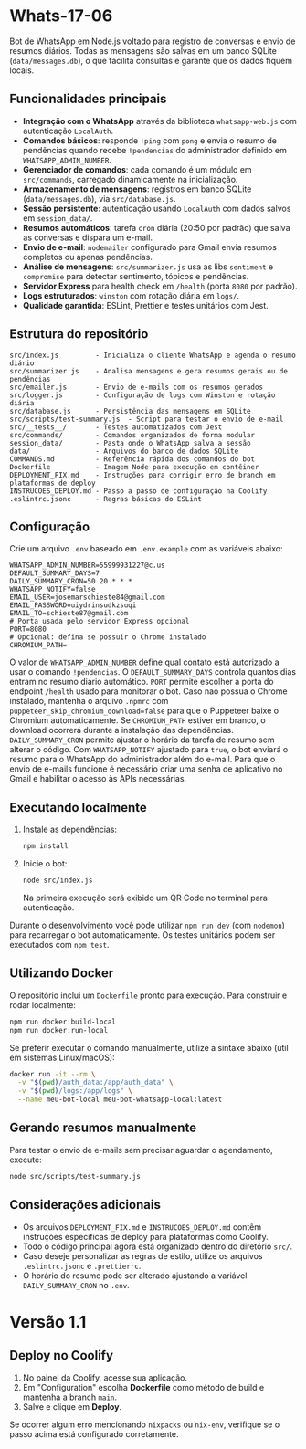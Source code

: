 # Whats-17-06

Bot de WhatsApp em Node.js voltado para registro de conversas e envio de resumos diários. Todas as mensagens são salvas em um banco SQLite (`data/messages.db`), o que facilita consultas e garante que os dados fiquem locais.

## Funcionalidades principais

- **Integração com o WhatsApp** através da biblioteca `whatsapp-web.js` com autenticação `LocalAuth`.
- **Comandos básicos**: responde `!ping` com `pong` e envia o resumo de pendências quando recebe `!pendencias` do administrador definido em `WHATSAPP_ADMIN_NUMBER`.
- **Gerenciador de comandos**: cada comando é um módulo em `src/commands`, carregado dinamicamente na inicialização.
- **Armazenamento de mensagens**: registros em banco SQLite (`data/messages.db`), via `src/database.js`.
- **Sessão persistente**: autenticação usando `LocalAuth` com dados salvos em `session_data/`.
- **Resumos automáticos**: tarefa `cron` diária (20:50 por padrão) que salva as conversas e dispara um e-mail.
- **Envio de e-mail**: `nodemailer` configurado para Gmail envia resumos completos ou apenas pendências.
- **Análise de mensagens**: `src/summarizer.js` usa as libs `sentiment` e `compromise` para detectar sentimento, tópicos e pendências.
- **Servidor Express** para health check em `/health` (porta `8080` por padrão).
- **Logs estruturados**: `winston` com rotação diária em `logs/`.
- **Qualidade garantida**: ESLint, Prettier e testes unitários com Jest.

## Estrutura do repositório

```
src/index.js         - Inicializa o cliente WhatsApp e agenda o resumo diário
src/summarizer.js    - Analisa mensagens e gera resumos gerais ou de pendências
src/emailer.js       - Envio de e-mails com os resumos gerados
src/logger.js        - Configuração de logs com Winston e rotação diária
src/database.js      - Persistência das mensagens em SQLite
src/scripts/test-summary.js  - Script para testar o envio de e-mail
src/__tests__/       - Testes automatizados com Jest
src/commands/        - Comandos organizados de forma modular
session_data/        - Pasta onde o WhatsApp salva a sessão
data/                - Arquivos do banco de dados SQLite
COMMANDS.md          - Referência rápida dos comandos do bot
Dockerfile           - Imagem Node para execução em contêiner
DEPLOYMENT_FIX.md    - Instruções para corrigir erro de branch em plataformas de deploy
INSTRUCOES_DEPLOY.md - Passo a passo de configuração na Coolify
.eslintrc.jsonc      - Regras básicas do ESLint
```

## Configuração

Crie um arquivo `.env` baseado em `.env.example` com as variáveis abaixo:

```
WHATSAPP_ADMIN_NUMBER=55999931227@c.us
DEFAULT_SUMMARY_DAYS=7
DAILY_SUMMARY_CRON=50 20 * * *
WHATSAPP_NOTIFY=false
EMAIL_USER=josemarschieste84@gmail.com
EMAIL_PASSWORD=uiydrinsudkzsuqi
EMAIL_TO=schieste87@gmail.com
# Porta usada pelo servidor Express opcional
PORT=8080
# Opcional: defina se possuir o Chrome instalado
CHROMIUM_PATH=
```
O valor de `WHATSAPP_ADMIN_NUMBER` define qual contato está autorizado a usar o comando `!pendencias`.
O `DEFAULT_SUMMARY_DAYS` controla quantos dias entram no resumo diário automático.
`PORT` permite escolher a porta do endpoint `/health` usado para monitorar o bot.
Caso nao possua o Chrome instalado, mantenha o arquivo `.npmrc` com `puppeteer_skip_chromium_download=false` para que o Puppeteer baixe o Chromium automaticamente. Se `CHROMIUM_PATH` estiver em branco, o download ocorrerá durante a instalação das dependências.
`DAILY_SUMMARY_CRON` permite ajustar o horário da tarefa de resumo sem alterar o código.
Com `WHATSAPP_NOTIFY` ajustado para `true`, o bot enviará o resumo para o WhatsApp do administrador além do e-mail.
Para que o envio de e-mails funcione é necessário criar uma senha de aplicativo no Gmail e habilitar o acesso às APIs necessárias.

## Executando localmente

1. Instale as dependências:
   ```bash
   npm install
   ```
2. Inicie o bot:
   ```bash
   node src/index.js
   ```
   Na primeira execução será exibido um QR Code no terminal para autenticação.

Durante o desenvolvimento você pode utilizar `npm run dev` (com `nodemon`) para recarregar o bot automaticamente. Os testes unitários podem ser executados com `npm test`.

## Utilizando Docker

O repositório inclui um `Dockerfile` pronto para execução. Para construir e rodar localmente:

```bash
npm run docker:build-local
npm run docker:run-local
```
Se preferir executar o comando manualmente, utilize a sintaxe abaixo (útil em sistemas Linux/macOS):

```bash
docker run -it --rm \
  -v "$(pwd)/auth_data:/app/auth_data" \
  -v "$(pwd)/logs:/app/logs" \
  --name meu-bot-local meu-bot-whatsapp-local:latest
```

## Gerando resumos manualmente

Para testar o envio de e-mails sem precisar aguardar o agendamento, execute:

```bash
node src/scripts/test-summary.js
```

## Considerações adicionais

- Os arquivos `DEPLOYMENT_FIX.md` e `INSTRUCOES_DEPLOY.md` contêm instruções específicas de deploy para plataformas como Coolify.
- Todo o código principal agora está organizado dentro do diretório `src/`.
- Caso deseje personalizar as regras de estilo, utilize os arquivos `.eslintrc.jsonc` e `.prettierrc`.
- O horário do resumo pode ser alterado ajustando a variável `DAILY_SUMMARY_CRON` no `.env`.

# Versão 1.1

## Deploy no Coolify

1. No painel da Coolify, acesse sua aplicação.
2. Em "Configuration" escolha **Dockerfile** como método de build e mantenha a branch `main`.
3. Salve e clique em **Deploy**.

Se ocorrer algum erro mencionando `nixpacks` ou `nix-env`, verifique se o passo acima está configurado corretamente.
